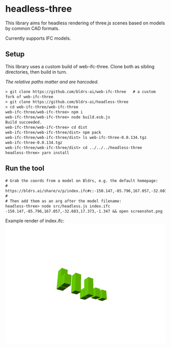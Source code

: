 # headless-three
This library aims for headless rendering of three.js scenes based on models by common CAD formats.

Currently supports IFC models.

## Setup
This library uses a custom build of web-ifc-three.  Clone both as sibling directories, then build in turn.

*The relative paths matter and are harcoded*.
```
> git clone https://github.com/bldrs-ai/web-ifc-three   # a custom fork of web-ifc-three
> git clone https://github.com/bldrs-ai/headless-three
> cd web-ifc-three/web-ifc-three
web-ifc-three/web-ifc-three> npm i
web-ifc-three/web-ifc-three> node build.esb.js
Build succeeded.
web-ifc-three/web-ifc-three> cd dist
web-ifc-three/web-ifc-three/dist> npm pack
web-ifc-three/web-ifc-three/dist> ls web-ifc-three-0.0.134.tgz
web-ifc-three-0.0.134.tgz
web-ifc-three/web-ifc-three/dist> cd ../../../headless-three
headless-three> yarn install
```

## Run the tool
```
# Grab the coords from a model on Bldrs, e.g. the default homepage:
#   https://bldrs.ai/share/v/p/index.ifc#c:-150.147,-85.796,167.057,-32.603,17.373,-1.347
#
# Then add them as an arg after the model filename:
headless-three> node src/headless.js index.ifc -150.147,-85.796,167.057,-32.603,17.373,-1.347 && open screenshot.png
```

Example render of index.ifc:
![index.ifc rendered to screenshot.png](https://github.com/bldrs-ai/headless-three/blob/main/screenshot.png)
